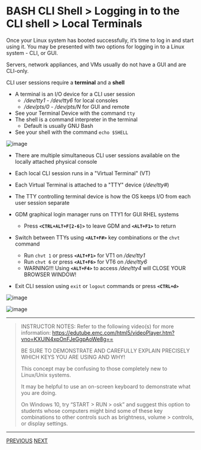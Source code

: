 # BASH CLI Shell > Logging in to the CLI shell	> Local Terminals

Once your Linux system has booted successfully, it’s time to log in and start using it. 
You may be presented with two options for logging in to a Linux system - CLI, or GUI.

Servers, network appliances, and VMs usually do not have a GUI and are CLI-only.

CLI user sessions require a **terminal** and a **shell**
- A terminal is an I/O device for a CLI user session
    - */dev/tty1 - /dev/tty6* for local consoles
    - */dev/pts/0 - /dev/pts/N* for GUI and remote
- See your Terminal Device with the command `tty`
- The shell is a command interpreter in the terminal
    - Default is usually GNU Bash
- See your shell with the command `echo $SHELL`

![image](https://user-images.githubusercontent.com/36435980/149010151-784a9587-473a-439e-a671-feab329e2e18.png)

- There are multiple simultaneous CLI user sessions available on the locally attached physical console
- Each local CLI session runs in a "Virtual Terminal" (VT) 
- Each Virtual  Terminal is attached to a "TTY" device (*/dev/tty#*)
- The TTY controlling terminal device is how the OS keeps I/O from each user session separate
     
- GDM graphical login manager runs on TTY1 for GUI RHEL systems
  - Press **`<CTRL+ALT+F[2-6]>`** to leave GDM and **`<ALT+F1>`** to return
  
- Switch between TTYs using **`<ALT+F#>`** key combinations or the `chvt` command
  - Run `chvt 1` or press **`<ALT+F1>`**  for VT1 on */dev/tty1* 
  - Run `chvt 6` or press **`<ALT+F6>`**  for VT6 on */dev/tty6*
  - WARNING!!!  Using **`<ALT+F4>`** to access */dev/tty4* will CLOSE YOUR BROWSER WINDOW!  
   
- Exit CLI session using `exit` or `logout` commands or press **`<CTRL+d>`**
 
![image](https://user-images.githubusercontent.com/36435980/148657684-2e1ac635-60d9-41a7-86d7-c7d06b2f8225.png)

![image](https://user-images.githubusercontent.com/36435980/149010490-215f47bd-bd8f-467d-a6ea-3570428931e5.png)


*****

> INSTRUCTOR NOTES:
> Refer to the following video(s) for more information: 
> https://edutube.emc.com/html5/videoPlayer.htm?vno=KXUlN4xpOnFJeGgpAoWe8g==  
> 
> 
> BE SURE TO DEMONSTRATE AND CAREFULLY EXPLAIN PRECISELY WHICH KEYS YOU ARE USING AND WHY!  
>  
> This concept may be confusing to those completely new to Linux/Unix systems.
>  
> It may be helpful to use an on-screen keyboard to demonstrate what you are doing. 
> 
> On Windows 10, try “START > RUN > osk” and suggest this option to students whose computers might bind some of these key combinations to other controls such as brightness, volume > controls, or display settings.

*****


[PREVIOUS](./README.md)     [NEXT](./topic_2.md)

